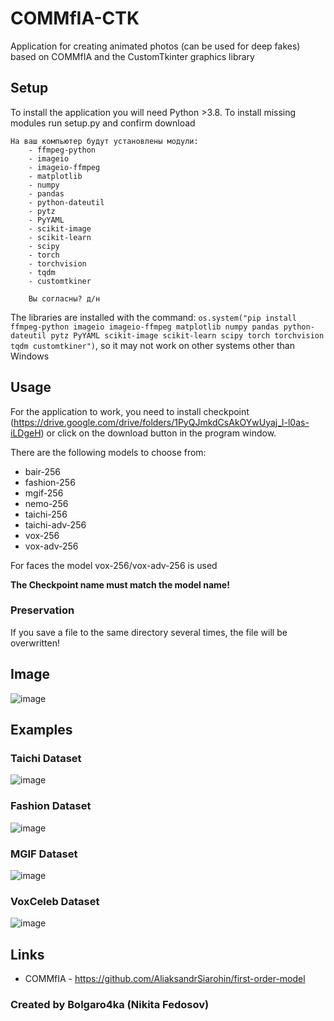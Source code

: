 # COMMfIA-CTK
Application for creating animated photos (can be used for deep fakes) based on COMMfIA and the CustomTkinter graphics library

## Setup
To install the application you will need Python >3.8. To install missing modules run setup.py and confirm download
```
На ваш компьютер будут установлены модули:
    - ffmpeg-python 
    - imageio 
    - imageio-ffmpeg 
    - matplotlib 
    - numpy 
    - pandas 
    - python-dateutil 
    - pytz 
    - PyYAML 
    - scikit-image 
    - scikit-learn
    - scipy 
    - torch 
    - torchvision 
    - tqdm
    - customtkiner
      
    Вы согласны? д/н
```

The libraries are installed with the command:
```os.system("pip install ffmpeg-python imageio imageio-ffmpeg matplotlib numpy pandas python-dateutil pytz PyYAML scikit-image scikit-learn scipy torch torchvision tqdm customtkiner")```,
so it may not work on other systems other than Windows

## Usage 
For the application to work, you need to install checkpoint (https://drive.google.com/drive/folders/1PyQJmkdCsAkOYwUyaj_l-l0as-iLDgeH) or click on the download button in the program window.

There are the following models to choose from:
 - bair-256 
 - fashion-256 
 - mgif-256 
 - nemo-256 
 - taichi-256 
 - taichi-adv-256 
 - vox-256 
 - vox-adv-256


For faces the model vox-256/vox-adv-256 is used

**The Checkpoint name must match the model name!**

### Preservation
If you save a file to the same directory several times, the file will be overwritten!

## Image
![image](https://github.com/bolgaro4ka/COMMfIA-CTK/assets/123888141/131ce3b1-1b3b-4724-8010-3bb825fdb3a8)

## Examples
### Taichi Dataset
![image](https://github.com/AliaksandrSiarohin/first-order-model/blob/master/sup-mat/face-swap.gif?raw=true)
### Fashion Dataset
![image](https://github.com/AliaksandrSiarohin/first-order-model/blob/master/sup-mat/fashion-teaser.gif?raw=true)
### MGIF Dataset
![image](https://github.com/AliaksandrSiarohin/first-order-model/blob/master/sup-mat/mgif-teaser.gif?raw=true)
### VoxCeleb Dataset
![image](https://github.com/AliaksandrSiarohin/first-order-model/blob/master/sup-mat/vox-teaser.gif?raw=true)
## Links
 - COMMfIA - https://github.com/AliaksandrSiarohin/first-order-model

### Created by Bolgaro4ka (Nikita Fedosov)
